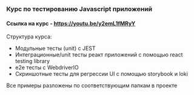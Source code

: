 ### Курс по тестированию Javascript приложений

#### Ссылка на курс - https://youtu.be/y2emL1fMRyY

Структура курса:
- Модульные тесты (unit) с JEST
- Интеграционные/unit тесты реакт приложений с помощью react testing library
- e2e тесты с WebdriverIO
- Скриншотные тесты для регрессии UI с помощью storybook и loki

Все примеры разложены по соответствующим папкам в проекте

